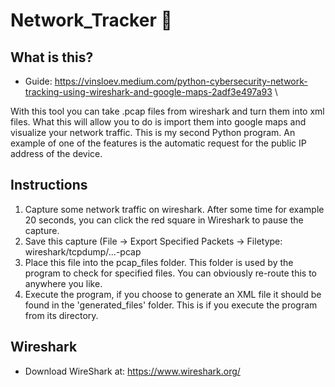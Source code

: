 # Network_Tracker :incoming_envelope:
## What is this?
* Guide: https://vinsloev.medium.com/python-cybersecurity-network-tracking-using-wireshark-and-google-maps-2adf3e497a93 \

With this tool you can take .pcap files from wireshark and turn them into xml files. What this will allow you to do is import them into google maps and visualize your network traffic. This is my second Python program. An example of one of the features is the automatic request for the public IP address of the device. 

## Instructions
1) Capture some network traffic on wireshark. After some time for example 20 seconds, you can click the red square in Wireshark to pause the capture.
2) Save this capture (File -> Export Specified Packets -> Filetype: wireshark/tcpdump/...-pcap
3) Place this file into the pcap_files folder. This folder is used by the program to check for specified files. You can obviously re-route this to anywhere you like.
4) Execute the program, if you choose to generate an XML file it should be found in the 'generated_files' folder. This is if you execute the program from its directory.

## Wireshark
* Download WireShark at: https://www.wireshark.org/
